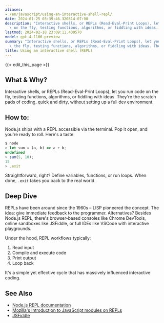 ```yaml
---
aliases:
- /en/javascript/using-an-interactive-shell-repl/
date: 2024-01-25 03:39:46.320314-07:00
description: "Interactive shells, or REPLs (Read-Eval-Print Loops), let you run code\
  \ on the fly, testing functions, algorithms, or fiddling with ideas. They're the\u2026"
lastmod: 2024-02-18 23:09:11.439570
model: gpt-4-1106-preview
summary: "Interactive shells, or REPLs (Read-Eval-Print Loops), let you run code on\
  \ the fly, testing functions, algorithms, or fiddling with ideas. They're the\u2026"
title: Using an interactive shell (REPL)
---
```


{{< edit_this_page >}}

## What & Why?
Interactive shells, or REPLs (Read-Eval-Print Loops), let you run code on the fly, testing functions, algorithms, or fiddling with ideas. They're the scratch pads of coding, quick and dirty, without setting up a full dev environment.

## How to:
Node.js ships with a REPL accessible via the terminal. Pop it open, and you're ready to roll. Here's a taste:

```javascript
$ node
> let sum = (a, b) => a + b;
undefined
> sum(5, 10);
15
> .exit
```

Straightforward, right? Define variables, functions, or run loops. When done, `.exit` takes you back to the real world.

## Deep Dive
REPLs have been around since the 1960s – LISP pioneered the concept. The idea: give immediate feedback to the programmer. Alternatives? Besides Node.js REPL, there's browser-based consoles like Chrome DevTools, online sandboxes like JSFiddle, or full IDEs like VSCode with interactive playgrounds.

Under the hood, REPL workflows typically: 
1. Read input
2. Compile and execute code
3. Print output
4. Loop back

It's a simple yet effective cycle that has massively influenced interactive coding.

## See Also
- [Node.js REPL documentation](https://nodejs.org/api/repl.html)
- [Mozilla's Introduction to JavaScript modules on REPLs](https://developer.mozilla.org/en-US/docs/Web/JavaScript/Guide/Modules)
- [JSFiddle](https://jsfiddle.net/)
